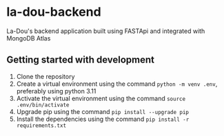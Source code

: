 # la-dou-backend
La-Dou's backend application built using FASTApi and integrated with MongoDB Atlas

## Getting started with development
1. Clone the repository
2. Create a virtual environment using the command `python -m venv .env`, preferably using python 3.11
3. Activate the virtual environment using the command `source .env/bin/activate`
4. Upgrade pip using the command `pip install --upgrade pip`
5. Install the dependencies using the command `pip install -r requirements.txt`

